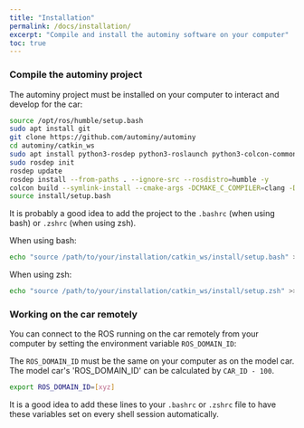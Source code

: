 ```yaml
---
title: "Installation"
permalink: /docs/installation/
excerpt: "Compile and install the autominy software on your computer"
toc: true
---
```

### Compile the autominy project
The autominy project must be installed on your computer to interact and develop for the car:

```bash
source /opt/ros/humble/setup.bash
sudo apt install git
git clone https://github.com/autominy/autominy
cd autominy/catkin_ws
sudo apt install python3-rosdep python3-roslaunch python3-colcon-common-extensions clang
sudo rosdep init
rosdep update
rosdep install --from-paths . --ignore-src --rosdistro=humble -y
colcon build --symlink-install --cmake-args -DCMAKE_C_COMPILER=clang -DCMAKE_CXX_COMPILER=clang++
source install/setup.bash
```
It is probably a good idea to add the project to the `.bashrc` (when using bash) or `.zshrc` (when using zsh).

When using bash:
```bash
echo "source /path/to/your/installation/catkin_ws/install/setup.bash" >> ~/.bashrc
```
When using zsh:
```zsh
echo "source /path/to/your/installation/catkin_ws/install/setup.zsh" >> ~/.zshrc
```

### Working on the car remotely
You can connect to the ROS running on the car remotely from your computer by setting the environment variable `ROS_DOMAIN_ID`:

The `ROS_DOMAIN_ID` must be the same on your computer as on the model car. The model car's 'ROS_DOMAIN_ID' can be calculated by `CAR_ID - 100`.

```bash
export ROS_DOMAIN_ID=[xyz]
```

It is a good idea to add these lines to your `.bashrc` or `.zshrc` file to have these variables set on every shell session automatically.